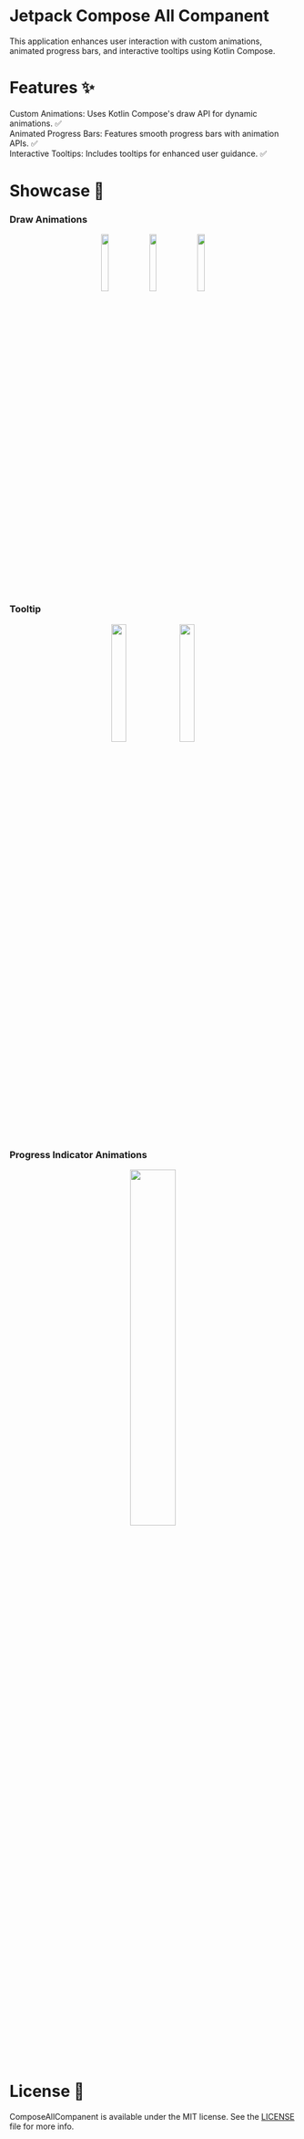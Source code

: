 # Jetpack Compose All Companent
This application enhances user interaction with custom animations, animated progress bars, and interactive tooltips using Kotlin Compose.

# Features ✨
Custom Animations: Uses Kotlin Compose's draw API for dynamic animations. ✅<br/>
Animated Progress Bars: Features smooth progress bars with animation APIs. ✅<br/>
Interactive Tooltips: Includes tooltips for enhanced user guidance. ✅<br/>

# Showcase 🚀 

### Draw Animations 
<p align="center">
  <img src="https://github.com/ahmetufan/ComposeAnimation/assets/100429928/df8e7e5d-ba55-4c49-a166-ee544d82f20d" width="16%" />
  <img src="https://github.com/ahmetufan/ComposeAnimation/assets/100429928/40a971a7-b878-4cbb-9aed-0daef099219e" width="16%" />
  <img src="https://github.com/ahmetufan/ComposeAnimation/assets/100429928/b8588827-f5f2-44bc-985d-36e00fd27c8b" width="16%" />
</p>

### Tooltip 
<p align="center">
  <img src="https://github.com/ahmetufan/ComposeAllCompanent/assets/100429928/0ce27926-2e37-42de-ba62-2cae70bdbfcb" width="23%" />
  <img src="https://github.com/ahmetufan/ComposeAllCompanent/assets/100429928/b9b54e73-ba19-4790-910b-1cc22ca59db4" width="23%" />
</p>

### Progress Indicator Animations 
<p align="center">
  <img src="https://github.com/ahmetufan/ComposeAllCompanent/assets/100429928/f1ba57b6-7106-4f40-af58-1b234b0ed858" width="40%" />
</p>


# License  :page_with_curl:<br/>
ComposeAllCompanent is available under the MIT  license. See the [LICENSE](https://github.com/ahmetufan/ComposeAllCompanent/blob/master/LICENSE) file for more info.
